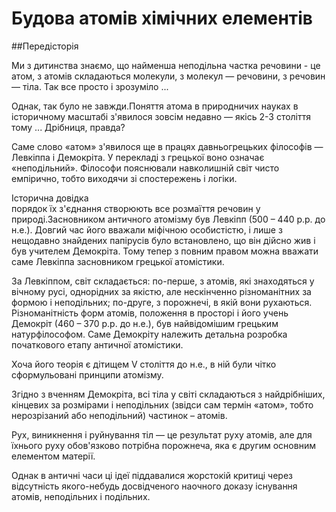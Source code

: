 # Будова атомів хімічних елементів

##Передісторія

Ми з дитинства знаємо, що найменша неподільна частка речовини - це атом, з атомів складаються молекули, з молекул ― речовини, з речовин ― тіла. Так все просто і зрозуміло ... 

Однак, так було не завжди.Поняття атома в природничих науках в історичному масштабі з'явилося зовсім недавно ― якісь 2-3 століття тому ... Дрібниця, правда?

Саме слово «атом» з'явилося ще в працях давньогрецьких філософів ― Левкіппа і Демокріта. У перекладі з грецької воно означає «неподільний». Філософи пояснювали навколишній світ чисто емпірично, тобто виходячи зі спостережень і логіки.


<p>
<div class="ebio-wrap">
<span class="ebio">Історична довідка</span>
<div class="ebio-text">
порядок їх з'єднання створюють все розмаїття речовин у природі.Засновником античного атомізму був Левкіпп (500 – 440 р.р. до н.е.). Довгий час його вважали міфічною особистістю, і лише з нещодавно знайдених папірусів було встановлено, що він дійсно жив і був учителем Демокріта. Тому тепер з повним правом можна вважати саме Левкіппа засновником грецької атомістики.

За Левкіппом, світ складається: по-перше, з атомів, які знаходяться у вічному русі, однорідних за якістю, але нескінченно різноманітних за формою і неподільних; по-друге, з порожнечі, в якій вони рухаються. Різноманітність форм атомів, положення в просторі і його учень Демокріт (460 – 370 р.р. до н.е.), був найвідомішим грецьким натурфілософом. Саме Демокріту належить детальна розробка початкового етапу античної атомістики. 

Хоча його теорія є дітищем V століття до н.е., в ній були чітко сформульовані принципи атомізму.

Згідно з вченням Демокріта, всі тіла у світі складаються з найдрібніших, кінцевих за розмірами і неподільних (звідси сам термін «атом», тобто нерозрізаний або неподільний) частинок – атомів.

Рух, виникнення і руйнування тіл ― це результат руху атомів, але для їхнього руху обов'язково потрібна порожнеча, яка є другим основним елементом матерії.

Однак в античні часи ці ідеї піддавалися жорстокій критиці через відсутність якого-небудь досвідченого наочного доказу існування атомів, неподільних і подільних.
</div>
</div>
</p>

